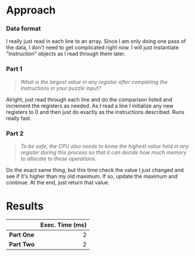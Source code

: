 # Approach
### Data format

I really just read in each line to an array. Since I am only doing one pass of the data, I don't need to get complicated
right now. I will just instantiate "Instruction" objects as I read through them later.

### Part 1
> _What is the largest value in any register after completing the instructions in your puzzle input?_

Alright, just read through each line and do the comparison listed and increment the registers as needed. As I read a line
I initialize any new registers to 0 and then just do exactly as the instructions described. Runs really fast.

### Part 2
> _To be safe, the CPU also needs to know the highest value held in any register during this process so that it can decide how much memory to allocate to these operations._

Do the exact same thing, but this time check the value I just changed and see if it's higher than my old maximum. If so,
update the maximum and continue. At the end, just return that value.

# Results

|              | Exec. Time (ms) |
|--------------|----------------:|
| **Part One** |               2 |
| **Part Two** |               2 |
